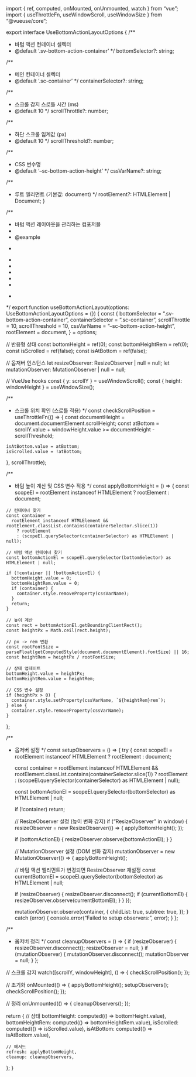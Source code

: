 import { ref, computed, onMounted, onUnmounted, watch } from “vue”;
import { useThrottleFn, useWindowScroll, useWindowSize } from “@vueuse/core”;

export interface UseBottomActionLayoutOptions {
/**

- 바텀 액션 컨테이너 셀렉터
- @default ‘.sv-bottom-action-container’
  */
  bottomSelector?: string;

/**

- 메인 컨테이너 셀렉터
- @default ‘.sc-container’
  */
  containerSelector?: string;

/**

- 스크롤 감지 스로틀 시간 (ms)
- @default 10
  */
  scrollThrottle?: number;

/**

- 하단 스크롤 임계값 (px)
- @default 10
  */
  scrollThreshold?: number;

/**

- CSS 변수명
- @default ‘–sc-bottom-action-height’
  */
  cssVarName?: string;

/**

- 루트 엘리먼트 (기본값: document)
  */
  rootElement?: HTMLElement | Document;
  }

/**

- 바텀 액션 레이아웃을 관리하는 컴포저블
- 
- @example
- ```vue
  
  ```
- <script setup>
- import { useBottomActionLayout } from ‘@/composables/useBottomActionLayout’
- 
- const {
- bottomHeight,
- bottomHeightRem,
- isScrolled,
- isAtBottom
- } = useBottomActionLayout()
- </script>
- 
- <template>
- <div class="sc-container">
- ```
  <main class="main-content">
  ```
- ```
    <!-- 메인 컨텐츠 -->
  ```
- ```
    <p>바텀 높이: {{ bottomHeight }}px ({{ bottomHeightRem }}rem)</p>
  ```
- ```
  </main>
  ```
- 
- ```
  <div 
  ```
- ```
    class="sv-bottom-action-container"
  ```
- ```
    :class="{ 'is-scrolled': isScrolled }"
  ```
- ```
  >
  ```
- ```
    <!-- 바텀 액션 버튼들 -->
  ```
- ```
    <button>저장</button>
  ```
- ```
    <button>취소</button>
  ```
- ```
  </div>
  ```
- </div>
- </template>
- 
- <style>
- .sc-container {
- position: relative;
- padding-bottom: var(–sc-bottom-action-height, 0);
- }
- 
- .main-content {
- min-height: 100vh;
- }
- 
- .sv-bottom-action-container {
- position: fixed;
- bottom: 0;
- left: 0;
- right: 0;
- background: white;
- padding: 1rem;
- box-shadow: 0 -2px 8px rgba(0, 0, 0, 0.1);
- transition: box-shadow 0.3s;
- }
- 
- .sv-bottom-action-container.is-scrolled {
- box-shadow: 0 -4px 16px rgba(0, 0, 0, 0.15);
- }
- </style>
- ```
  
  ```

*/
export function useBottomActionLayout(options: UseBottomActionLayoutOptions = {}) {
const {
bottomSelector = “.sv-bottom-action-container”,
containerSelector = “.sc-container”,
scrollThrottle = 10,
scrollThreshold = 10,
cssVarName = “–sc-bottom-action-height”,
rootElement = document,
} = options;

// 반응형 상태
const bottomHeight = ref(0);
const bottomHeightRem = ref(0);
const isScrolled = ref(false);
const isAtBottom = ref(false);

// 옵저버 인스턴스
let resizeObserver: ResizeObserver | null = null;
let mutationObserver: MutationObserver | null = null;

// VueUse hooks
const { y: scrollY } = useWindowScroll();
const { height: windowHeight } = useWindowSize();

/**

- 스크롤 위치 확인 (스로틀 적용)
  */
  const checkScrollPosition = useThrottleFn(() => {
  const documentHeight = document.documentElement.scrollHeight;
  const atBottom = scrollY.value + windowHeight.value >= documentHeight - scrollThreshold;

```
isAtBottom.value = atBottom;
isScrolled.value = !atBottom;
```

}, scrollThrottle);

/**

- 바텀 높이 계산 및 CSS 변수 적용
  */
  const applyBottomHeight = () => {
  const scopeEl = rootElement instanceof HTMLElement ? rootElement : document;

```
// 컨테이너 찾기
const container =
  rootElement instanceof HTMLElement && rootElement.classList.contains(containerSelector.slice(1))
    ? rootElement
    : (scopeEl.querySelector(containerSelector) as HTMLElement | null);

// 바텀 액션 컨테이너 찾기
const bottomActionEl = scopeEl.querySelector(bottomSelector) as HTMLElement | null;

if (!container || !bottomActionEl) {
  bottomHeight.value = 0;
  bottomHeightRem.value = 0;
  if (container) {
    container.style.removeProperty(cssVarName);
  }
  return;
}

// 높이 계산
const rect = bottomActionEl.getBoundingClientRect();
const heightPx = Math.ceil(rect.height);

// px -> rem 변환
const rootFontSize = parseFloat(getComputedStyle(document.documentElement).fontSize) || 16;
const heightRem = heightPx / rootFontSize;

// 상태 업데이트
bottomHeight.value = heightPx;
bottomHeightRem.value = heightRem;

// CSS 변수 설정
if (heightPx > 0) {
  container.style.setProperty(cssVarName, `${heightRem}rem`);
} else {
  container.style.removeProperty(cssVarName);
}
```

};

/**

- 옵저버 설정
  */
  const setupObservers = () => {
  try {
  const scopeEl = rootElement instanceof HTMLElement ? rootElement : document;
  
  const container =
  rootElement instanceof HTMLElement && rootElement.classList.contains(containerSelector.slice(1))
  ? rootElement
  : (scopeEl.querySelector(containerSelector) as HTMLElement | null);
  
  const bottomActionEl = scopeEl.querySelector(bottomSelector) as HTMLElement | null;
  
  if (!container) return;
  
  // ResizeObserver 설정 (높이 변화 감지)
  if (“ResizeObserver” in window) {
  resizeObserver = new ResizeObserver(() => {
  applyBottomHeight();
  });
  
  if (bottomActionEl) {
  resizeObserver.observe(bottomActionEl);
  }
  }
  
  // MutationObserver 설정 (DOM 변화 감지)
  mutationObserver = new MutationObserver(() => {
  applyBottomHeight();
  
  // 바텀 액션 엘리먼트가 변경되면 ResizeObserver 재설정
  const currentBottomEl = scopeEl.querySelector(bottomSelector) as HTMLElement | null;
  
  if (resizeObserver) {
  resizeObserver.disconnect();
  if (currentBottomEl) {
  resizeObserver.observe(currentBottomEl);
  }
  }
  });
  
  mutationObserver.observe(container, {
  childList: true,
  subtree: true,
  });
  } catch (error) {
  console.error(“Failed to setup observers:”, error);
  }
  };

/**

- 옵저버 정리
  */
  const cleanupObservers = () => {
  if (resizeObserver) {
  resizeObserver.disconnect();
  resizeObserver = null;
  }
  if (mutationObserver) {
  mutationObserver.disconnect();
  mutationObserver = null;
  }
  };

// 스크롤 감지
watch([scrollY, windowHeight], () => {
checkScrollPosition();
});

// 초기화
onMounted(() => {
applyBottomHeight();
setupObservers();
checkScrollPosition();
});

// 정리
onUnmounted(() => {
cleanupObservers();
});

return {
// 상태
bottomHeight: computed(() => bottomHeight.value),
bottomHeightRem: computed(() => bottomHeightRem.value),
isScrolled: computed(() => isScrolled.value),
isAtBottom: computed(() => isAtBottom.value),

```
// 메서드
refresh: applyBottomHeight,
cleanup: cleanupObservers,
```

};
}